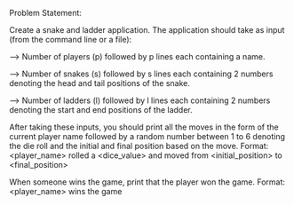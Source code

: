 Problem Statement:

Create a snake and ladder application. The application should take as input (from the command line or a file):

--> Number of players (p) followed by p lines each containing a name.

--> Number of snakes (s) followed by s lines each containing 2 numbers denoting the head and tail positions of the snake.

--> Number of ladders (l) followed by l lines each containing 2 numbers denoting the start and end positions of the ladder.

After taking these inputs, you should print all the moves in the form of the current player name followed by a random number between 1 to 6 denoting the die roll and the initial and final position based on the move. Format: <player_name> rolled a <dice_value> and moved from <initial_position> to <final_position>

When someone wins the game, print that the player won the game. Format: <player_name> wins the game
